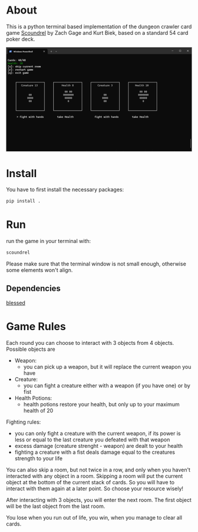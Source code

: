 # About
This is a python terminal based implementation of the dungeon crawler card game [Scoundrel](http://www.stfj.net/art/2011/Scoundrel.pdf) by Zach Gage and Kurt Biek, based on a standard 54 card poker deck.

![](image/screenshot.png)

# Install
You have to first install the necessary packages:
```bash
pip install .
```

# Run
run the game in your terminal with:
```bash
scoundrel
```
Please make sure that the terminal window is not small enough, otherwise some elements won't align.

## Dependencies
[blessed](https://github.com/chjj/blessed)

# Game Rules
Each round you can choose to interact with 3 objects from 4 objects.
Possible objects are
- Weapon:
    - you can pick up a weapon, but it will replace the current weapon you have
- Creature:
    - you can fight a creature either with a weapon (if you have one) or by fist
- Health Potions:
    - health potions restore your health, but only up to your maximum health of 20

Fighting rules:
- you can only fight a creature with the current weapon, if its power is less or equal to the last creature you defeated with that weapon
- excess damage (creature strenght - weapon) are dealt to your health
- fighting a creature with a fist deals damage equal to the creatures strength to your life

You can also skip a room, but not twice in a row, and only when you haven't interacted with any object in a room. Skipping a room will put the current object at the bottom of the current stack of cards. So you will have to interact with them again at a later point. So choose your resource wisely!

After interacting with 3 objects, you will enter the next room. The first object will be the last object from the last room.

You lose when you run out of life, you win, when you manage to clear all cards.